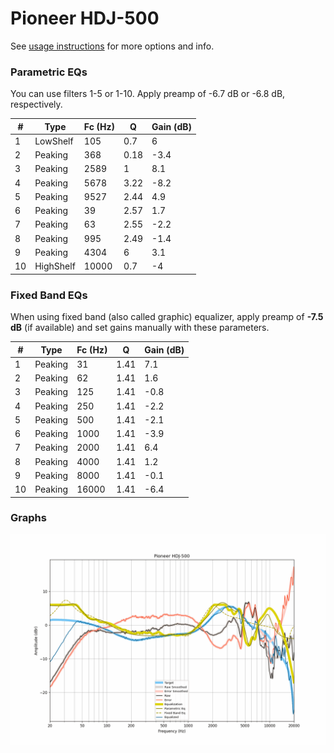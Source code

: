 # Pioneer HDJ-500
See [usage instructions](https://github.com/jaakkopasanen/AutoEq#usage) for more options and info.

### Parametric EQs
You can use filters 1-5 or 1-10. Apply preamp of -6.7 dB or -6.8 dB, respectively.

|   # | Type      |   Fc (Hz) |    Q |   Gain (dB) |
|-----|-----------|-----------|------|-------------|
|   1 | LowShelf  |       105 | 0.7  |         6   |
|   2 | Peaking   |       368 | 0.18 |        -3.4 |
|   3 | Peaking   |      2589 | 1    |         8.1 |
|   4 | Peaking   |      5678 | 3.22 |        -8.2 |
|   5 | Peaking   |      9527 | 2.44 |         4.9 |
|   6 | Peaking   |        39 | 2.57 |         1.7 |
|   7 | Peaking   |        63 | 2.55 |        -2.2 |
|   8 | Peaking   |       995 | 2.49 |        -1.4 |
|   9 | Peaking   |      4304 | 6    |         3.1 |
|  10 | HighShelf |     10000 | 0.7  |        -4   |

### Fixed Band EQs
When using fixed band (also called graphic) equalizer, apply preamp of **-7.5 dB** (if available) and set gains manually with these parameters.

|   # | Type    |   Fc (Hz) |    Q |   Gain (dB) |
|-----|---------|-----------|------|-------------|
|   1 | Peaking |        31 | 1.41 |         7.1 |
|   2 | Peaking |        62 | 1.41 |         1.6 |
|   3 | Peaking |       125 | 1.41 |        -0.8 |
|   4 | Peaking |       250 | 1.41 |        -2.2 |
|   5 | Peaking |       500 | 1.41 |        -2.1 |
|   6 | Peaking |      1000 | 1.41 |        -3.9 |
|   7 | Peaking |      2000 | 1.41 |         6.4 |
|   8 | Peaking |      4000 | 1.41 |         1.2 |
|   9 | Peaking |      8000 | 1.41 |        -0.1 |
|  10 | Peaking |     16000 | 1.41 |        -6.4 |

### Graphs
![](./Pioneer%20HDJ-500.png)

